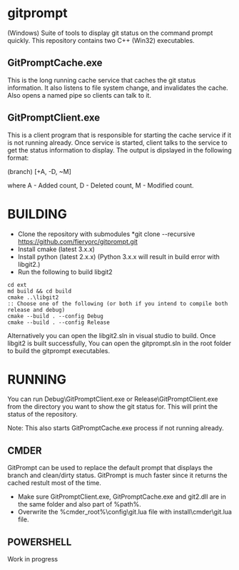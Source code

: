 gitprompt
=========

(Windows) Suite of tools to display git status on the command prompt quickly. 
This repository contains two C++ (Win32) executables. 

GitPromptCache.exe
------------------

   This is the long running cache service that caches the git status information. 
It also listens to file system change, and invalidates the cache. Also opens a named
pipe so clients can talk to it.

GitPromptClient.exe
-------------------

   This is a client program that is responsible for starting the cache service if it is not
running already. Once service is started, client talks to the service to get the status information to display.
 The output is dipslayed in the following format:

 (branch) [+A, -D, ~M]

where A - Added count, D - Deleted count, M - Modified count.

BUILDING
========

* Clone the repository with submodules
   *git clone --recursive https://github.com/fieryorc/gitprompt.git
* Install cmake (latest 3.x.x)
* Install python (latest 2.x.x) (Python 3.x.x will result in build error with libgit2.)
* Run the following to build libgit2
```Batchfile
cd ext
md build && cd build
cmake ..\libgit2
:: Choose one of the following (or both if you intend to compile both release and debug)
cmake --build . --config Debug
cmake --build . --config Release
```

Alternatively you can open the libgit2.sln in visual studio to build.
Once libgit2 is built successfully, You can open the gitprompt.sln in the root folder
to build the gitprompt executables.


RUNNING
=======

You can run Debug\GitPromptClient.exe or Release\GitPromptClient.exe from the
directory you want to show the git status for. This will print the status of
the repository.

Note:
This also starts GitPromptCache.exe process if not running already.


CMDER 
-----
GitPrompt can be used to replace the default prompt that displays the branch and clean/dirty status.
GitPrompt is much faster since it returns the cached restult most of the time.

* Make sure GitPromptClient.exe, GitPromptCache.exe and git2.dll are in the same folder and also part of %path%.
* Overwrite the %cmder_root%\config\git.lua file with install\cmder\git.lua file.


POWERSHELL
----------
Work in progress



   


